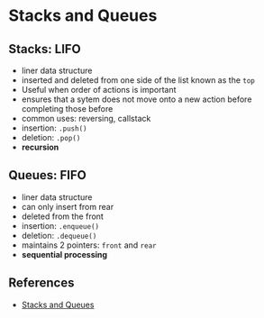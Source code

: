 # Stacks and Queues

## Stacks: LIFO

- liner data structure
- inserted and deleted from one side of the list known as the `top`
- Useful when order of actions is important
- ensures that a sytem does not move onto a new action before completing those before
- common uses: reversing, callstack
- insertion: `.push()`
- deletion: `.pop()`
- **recursion**

## Queues: FIFO

- liner data structure
- can only insert from rear
- deleted from the front
- insertion: `.enqueue()`
- deletion: `.dequeue()`
- maintains 2 pointers: `front` and `rear`
- **sequential processing**

## References

- [Stacks and Queues](https://codefellows.github.io/common_curriculum/data_structures_and_algorithms/Code_401/class-10/resources/stacks_and_queues.html)